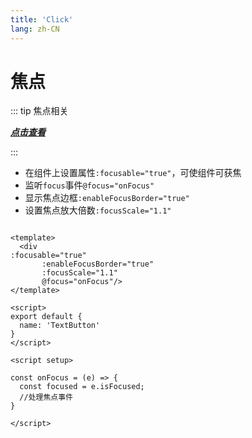 ```yaml
---
title: 'Click'
lang: zh-CN
---
```


# 焦点

::: tip 焦点相关

***[点击查看](/zh-CN/guide/focus/basic)***

:::

* 在组件上设置属性`:focusable="true"`，可使组件可获焦
* 监听`focus`事件`@focus="onFocus"`
* 显示焦点边框`:enableFocusBorder="true"`
* 设置焦点放大倍数`:focusScale="1.1"`

```vue

<template>
  <div
:focusable="true"
       :enableFocusBorder="true"
       :focusScale="1.1"
       @focus="onFocus"/>
</template>

<script>
export default {
  name: 'TextButton'
}
</script>

<script setup>

const onFocus = (e) => {
  const focused = e.isFocused;
  //处理焦点事件
}

</script>
```

